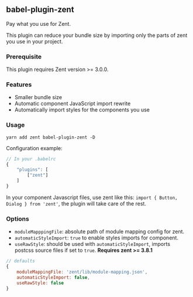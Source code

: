 ## babel-plugin-zent

Pay what you use for Zent.

This plugin can reduce your bundle size by importing only the parts of zent you use in your project.

### Prerequisite

This plugin requires Zent version >= 3.0.0.

### Features

- Smaller bundle size
- Automatic component JavaScript import rewrite
- Automatically import styles for the components you use

### Usage

`yarn add zent babel-plugin-zent -D`

Configuration example:

```js
// In your .babelrc
{
	"plugins": [
		["zent"]
	]
}
```

In your component Javascript files, use zent like this: `import { Button, Dialog } from 'zent'`, the plugin will take care of the rest.

### Options

- `moduleMapppingFile`: absolute path of module mapping config for zent.
- `automaticStyleImport`: `true` to enable styles imports for component.
- `useRawStyle`: should be used with `automaticStyleImport`, imports postcss source files if set to `true`. **Requires zent >= 3.8.1**

```js
// defaults
{
	moduleMappingFile: 'zent/lib/module-mapping.json',
	automaticStyleImport: false,
	useRawStyle: false
}
```

